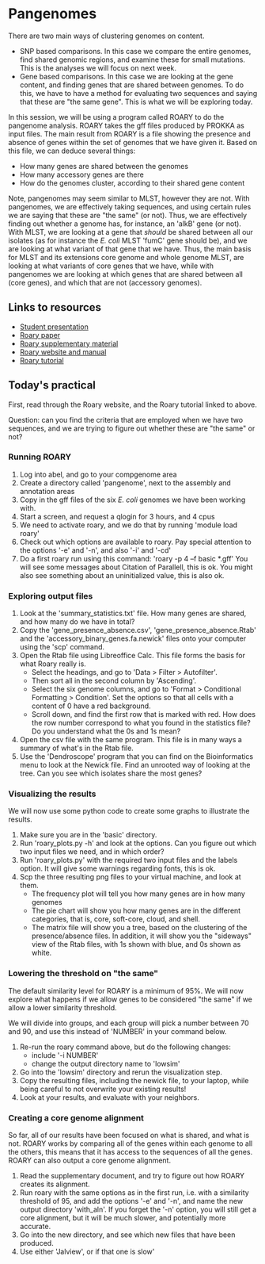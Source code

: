 # Pangenomes

There are two main ways of clustering genomes on content.

* SNP based comparisons. In this case we compare the entire genomes,
  find shared genomic regions, and examine these for small mutations.
  This is the analyses we will focus on next week.
* Gene based comparisons. In this case we are looking at the gene
  content, and finding genes that are shared between genomes. To do
  this, we have to have a method for evaluating two sequences and
  saying that these are "the same gene". This is what we will be
  exploring today.
  
In this session, we will be using a program called ROARY to do the
pangenome analysis. ROARY takes the gff files produced by PROKKA as 
input files. The main result from ROARY is a file showing the presence
and absence of genes within the set of genomes that we have given it.
Based on this file, we can deduce several things: 
* How many genes are shared between the genomes
* How many accessory genes are there
* How do the genomes cluster, according to their shared gene content

Note, pangenomes may seem similar to MLST, however they are not. 
With pangenomes, we are effectively taking sequences, and using certain rules
we are saying that these are "the same" (or not). Thus, we are effectively
finding out whether a genome has, for instance, an 'alkB' gene (or not). 
With MLST, we are looking at a gene that _should_ be shared between all
our isolates (as for instance the _E. coli_ MLST 'fumC' gene should be), 
and we are looking at what variant of that gene that we have. Thus, the 
main basis for MLST and its extensions core genome and whole genome MLST, 
are looking at what variants of core genes that we have, while with pangenomes 
we are looking at which genes that are shared between all (core genes), 
and which that are not (accessory genomes).
    
## Links to resources

* [Student presentation](https://docs.google.com/presentation/d/1dvyPqD7nkw-h4X58GNYHTsvdeyvY14ETmCAT2Wcxmyw/edit?usp=sharing)
* [Roary paper](https://academic.oup.com/bioinformatics/article/31/22/3691/240757)
* [Roary supplementary material](Roary_supplementary_material.pdf)
* [Roary website and manual](https://sanger-pathogens.github.io/Roary/)
* [Roary tutorial](https://github.com/microgenomics/tutorials/blob/master/pangenome.md)

## Today's practical

First, read through the Roary website, and the Roary tutorial linked to above.

Question: can you find the criteria that are employed when we have two sequences,
and we are trying to figure out whether these are "the same" or not?

### Running ROARY 

1. Log into abel, and go to your compgenome area
2. Create a directory called 'pangenome', next to the assembly and annotation areas
3. Copy in the gff files of the six _E. coli_ genomes we have been working with.
4. Start a screen, and request a qlogin for 3 hours, and 4 cpus
5. We need to activate roary, and we do that by running 'module load roary'
6. Check out which options are available to roary. Pay special attention 
   to the options '-e' and '-n', and also '-i' and '-cd'
7. Do a first roary run using this command: 
   'roary -p 4 –f basic \*.gff'
   You will see some messages about Citation of Parallell, this is ok. You 
   might also see something about an uninitialized value, this is also ok. 

### Exploring output files
1. Look at the 'summary\_statistics.txt' file. How many genes are shared,
   and how many do we have in total?
2. Copy the 'gene_presence_absence.csv', 'gene_presence_absence.Rtab'
   and the 'accessory_binary_genes.fa.newick' files onto your computer 
   using the 'scp' command.
3. Open the Rtab file using Libreoffice Calc. This file forms the basis
   for what Roary really is. 
   * Select the headings, and go to 'Data > Filter > Autofilter'. 
   * Then sort all in the second column by 'Ascending'.
   * Select the six genome columns, and go to 'Format > Conditional
     Formatting > Condition'. Set the options so that all cells with
     a content of 0 have a red background.
   * Scroll down, and find the first row that is marked with red.
     How does the row number correspond to what you found in 
     the statistics file? Do you understand what the 0s and 1s
     mean?
4. Open the csv file with the same program. This file is in many ways 
   a summary of what's in the Rtab file. 
5. Use the 'Dendroscope' program that you can find on the Bioinformatics
   menu to look at the Newick file. Find an unrooted way of looking at
   the tree. Can you see which isolates share the most genes?

### Visualizing the results

We will now use some python code to create some graphs to illustrate
the results.

1. Make sure you are in the 'basic' directory.
2. Run 'roary\_plots.py -h' and look at the options. Can you figure out 
   which two input files we need, and in which order?
3. Run 'roary\_plots.py' with the required two input files and the
   labels option. It will give some warnings regarding fonts, this is ok.
4. Scp the three resulting png files to your virtual machine, and look
   at them. 
   * The frequency plot will tell you how many genes are in how many
     genomes
   * The pie chart will show you how many genes are in the different
     categories, that is, core, soft-core, cloud, and shell.
   * The matrix file will show you a tree, based on the clustering of
     the presence/absence files. In addition, it will show you the
     "sideways" view of the Rtab files, with 1s shown with blue, and
     0s shown as white.

### Lowering the threshold on "the same"

The default similarity level for ROARY is a minimum of 95%. We will now 
explore what happens if we allow genes to be considered "the same" 
if we allow a lower similarity threshold. 

We will divide into groups, and each group will pick a number between
70 and 90, and use this instead of 'NUMBER' in your command below.

1. Re-run the roary command above, but do the following changes:
   * include '-i NUMBER'
   * change the output directory name to 'lowsim'
2. Go into the 'lowsim' directory and rerun the visualization step.
3. Copy the resulting files, including the newick file, to your laptop,
   while being careful to not overwrite your existing results! 
4. Look at your results, and evaluate with your neighbors. 

### Creating a core genome alignment

So far, all of our results have been focused on what is shared, and
what is not. ROARY works by comparing all of the genes within each 
genome to all the others, this means that it has access to the 
sequences of all the genes. ROARY can also output a core genome
alignment.

1. Read the supplementary document, and try to figure out how
   ROARY creates its alignment.
2. Run roary with the same options as in the first run, i.e. 
   with a similarity threshold of 95, and add the options
   '-e' and '-n', and name the new output directory 'with\_aln'.
   If you forget the '-n' option, you will still get a core
   alignment, but it will be much slower, and potentially 
   more accurate. 
3. Go into the new directory, and see which new files that
   have been produced.
4. Use either 'Jalview', or if that one is slow'



